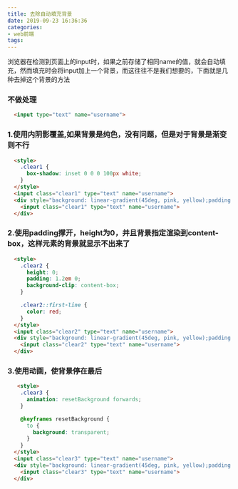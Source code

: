 ```yaml
---
title: 去除自动填充背景
date: 2019-09-23 16:36:36
categories: 
- web前端
tags:
---
```

浏览器在检测到页面上的input时，如果之前存储了相同name的值，就会自动填充，然而填充时会将input加上一个背景，而这往往不是我们想要的，下面就是几种去掉这个背景的方法

<!-- more -->
<!-- 文章链接 https://juejin.im/post/5df6eccf6fb9a0163f77c856 -->
### 不做处理

```html 默认状态 runcode
  <input type="text" name="username">
```

### 1.使用内阴影覆盖,如果背景是纯色，没有问题，但是对于背景是渐变则不行

```html 内阴影 runcode
  <style>
    .clear1 {
      box-shadow: inset 0 0 0 100px white;
    }
  </style>
  <input class="clear1" type="text" name="username">
  <div style="background: linear-gradient(45deg, pink, yellow);padding: 20px 0;display: inline-block;">
    <input class="clear1" type="text" name="username">
  </div>
```

### 2.使用padding撑开，height为0，并且背景指定渲染到content-box，这样元素的背景就显示不出来了

```html content-box runcode
  <style>
    .clear2 {
      height: 0;
      padding: 1.2em 0;
      background-clip: content-box;
    }

    .clear2::first-line {
      color: red;
    }
  </style>
  <input class="clear2" type="text" name="username">
  <div style="background: linear-gradient(45deg, pink, yellow);padding: 20px 0;display: inline-block;">
    <input class="clear2" type="text" name="username">
  </div>
```

### 3.使用动画，使背景停在最后

```html 使用动画 runcode
   <style>
    .clear3 {
      animation: resetBackground forwards;
    }

    @keyframes resetBackground {
      to {
        background: transparent;
      }
    }
  </style>
  <input class="clear3" type="text" name="username">
  <div style="background: linear-gradient(45deg, pink, yellow);padding: 20px 0;display: inline-block;">
    <input class="clear3" type="text" name="username">
  </div>
```
